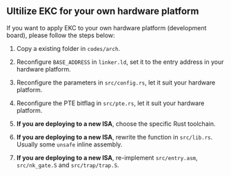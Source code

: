 ## Ultilize EKC for your own hardware platform
If you want to apply EKC to your own hardware platform (development board), please follow the steps below:

1. Copy a existing folder in `codes/arch`.

2. Reconfigure `BASE_ADDRESS` in `linker.ld`, set it to the entry address in your hardware platform.

3. Reconfigure the parameters in `src/config.rs`, let it suit your hardware platform.

4. Reconfigure the PTE bitflag in `src/pte.rs`, let it suit your hardware platform.

6. **If you are deploying to a new ISA**, choose the specific Rust toolchain.

6. **If you are deploying to a new ISA**, rewrite the function in `src/lib.rs`. Usually some `unsafe` inline assembly.

7. **If you are deploying to a new ISA**, re-implement `src/entry.asm`, `src/nk_gate.S` and `src/trap/trap.S`.






